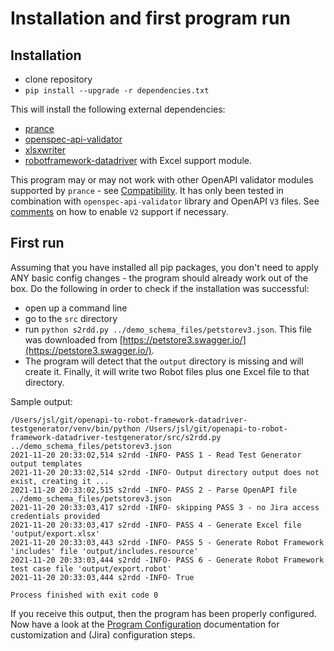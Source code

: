 # Installation and first program run

## Installation

- clone repository
- ``pip install --upgrade -r dependencies.txt``

This will install the following external dependencies:

- [prance](https://github.com/RonnyPfannschmidt/prance)
- [openspec-api-validator](https://github.com/p1c2u/openapi-spec-validator)
- [xlsxwriter](https://github.com/jmcnamara/XlsxWriter)
- [robotframework-datadriver](https://github.com/Snooz82/robotframework-datadriver) with Excel support module.


This program may or may not work with other OpenAPI validator modules supported by ``prance``  - see [Compatibility](https://github.com/RonnyPfannschmidt/prance#compatibility). It has only been tested in combination with ``openspec-api-validator`` library and OpenAPI ``V3`` files. See [comments](https://github.com/p1c2u/openapi-spec-validator#examples) on how to enable ``V2`` support if necessary.

## First run

Assuming that you have installed all pip packages, you don't need to apply ANY basic config changes - the program should already work out of the box. Do the following in order to check if the installation was successful:

- open up a command line
- go to the ``src`` directory
- run ``python s2rdd.py ../demo_schema_files/petstorev3.json``. This file was downloaded from [https://petstore3.swagger.io/](https://petstore3.swagger.io/).
- The program will detect that the ``output`` directory is missing and will create it. Finally, it will write two Robot files plus one Excel file to that directory.

Sample output:

    /Users/jsl/git/openapi-to-robot-framework-datadriver-testgenerator/venv/bin/python /Users/jsl/git/openapi-to-robot-framework-datadriver-testgenerator/src/s2rdd.py ../demo_schema_files/petstorev3.json
    2021-11-20 20:33:02,514 s2rdd -INFO- PASS 1 - Read Test Generator output templates
    2021-11-20 20:33:02,514 s2rdd -INFO- Output directory output does not exist, creating it ...
    2021-11-20 20:33:02,515 s2rdd -INFO- PASS 2 - Parse OpenAPI file ../demo_schema_files/petstorev3.json
    2021-11-20 20:33:03,417 s2rdd -INFO- skipping PASS 3 - no Jira access credentials provided
    2021-11-20 20:33:03,417 s2rdd -INFO- PASS 4 - Generate Excel file 'output/export.xlsx'
    2021-11-20 20:33:03,443 s2rdd -INFO- PASS 5 - Generate Robot Framework 'includes' file 'output/includes.resource'
    2021-11-20 20:33:03,444 s2rdd -INFO- PASS 6 - Generate Robot Framework test case file 'output/export.robot'
    2021-11-20 20:33:03,444 s2rdd -INFO- True

    Process finished with exit code 0

If you receive this output, then the program has been properly configured. Now have a look at the [Program Configuration](CONFIGURATION.md) documentation for customization and (Jira) configuration steps.
